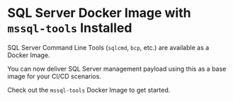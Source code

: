 # SQL Server Docker Image with `mssql-tools` Installed

SQL Server Command Line Tools (`sqlcmd`, `bcp`, etc.) are available as a Docker Image. 

You can now deliver SQL Server management payload using this as a base image for your CI/CD scenarios. 

Check out the `mssql-tools` Docker Image to get started.

